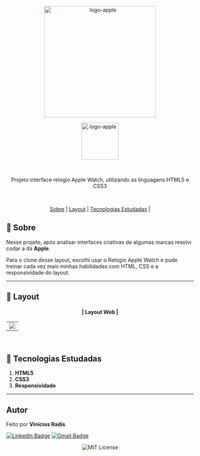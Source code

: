 
<p align="center"> <img src="https://upload.wikimedia.org/wikipedia/commons/thumb/f/fa/Apple_logo_black.svg/1724px-Apple_logo_black.svg.png" alt="logo-apple" width="300"> </p>

<p align="center"><img src="https://upload.wikimedia.org/wikipedia/commons/thumb/e/e4/Apple_Watch_official_logo.svg/2560px-Apple_Watch_official_logo.svg.png"alt="logo-apple" width="100"> </p> 

<br>
     

<p align="center">Projeto interface relogio Apple Watch, utilizando as linguagens HTML5 e CSS3 </p>
<br>

<p align="center">
  <a href="#small_blue_diamond-sobre">Sobre</a> |
  <a href="#small_blue_diamond-layout">Layout</a> |
  <a href="#small_blue_diamond-tecnologias-estudadas">Tecnologias Estudadas</a> |  
  </p>

  
## 	:small_blue_diamond: **Sobre**

Nesse projeto, após analisar interfaces criativas de algumas marcas resolvi codar a da  **Apple**.

Para o clone desse layout, escolhi usar o Relogio Apple Watch e pude treinar cada vez mais minhas habilidades com HTML, CSS e a responsividade do layout. 


---

## :small_blue_diamond: **Layout**


 #### <p align="center">| Layout Web |</p>

<table align="center">
   <tr>
    <td valign="top"><img src="https://lh3.googleusercontent.com/XL1IvvTppClQBjdGJu0tSN7D9YCNQQiaZgxn1IFqOzX8wvuua4rZgYpo4yUSQvYIBSwkMweFAhqyDe8iXL37Eihs7MfVTTiZGVQLfPw-AGUXPJzpLA1JUXaGcZsaMtXBA78Zg1W5aUl_cK1EHRib22DsNFanaVdniW__w7pVOsTtzqYhbk027w7QtR3Uc2cSQAQEdrJ1v3ajUXZkioxf3bg--SVmWJ5yGE8p4dcvUOqiM9pnuyg5Qawi-mrZXNB6XDkL12OyOSg-eilQX1tSiK8mt2UALu-UsUF75sl5mPAI5_dNmiVQdVOkAVQRtMQ2-MBKgRHbyxAjc9ywjZY8ClfMllEb1vwHzWcw3zQhUz9VzxSAIQvzRXF4o4xR_dpPI5FdM7ACe23cQmsz1O88u--owArH2wL4niTbfXxMkmKIDmRdx_lFAuM9NKsA2E3Qvs_aSEl-xdM3glk_PyO47Pi5dQ1AuBVtwm1kWt0z1qP8l4HXXmXneWqenRawSPdHtsODEGcQ2ePjkVUMzFFHfHVIdacMKW5zjE838VlLkNnEdjRvYC_KNt6slzNB6a8stDmxkodkYKyXk-7Th7VT_TbX597NDmrDDASXoUUOoNWqnSiNjH87yh7Fh4Dxko_GXtqEkSCgPV6iNH0Z1hYbmchq6H0v0aKEWeRrZISo9EXnMrey5ukvbXmOEoMKUWF0FEpMvCPW8X2vSTF_a5kWQxM=w1274-h637-no?authuser=0"
"
"> </td>
    
   </tr>
 </table>
 <br>



## :small_blue_diamond: **Tecnologias Estudadas**

1. **HTML5**
2. **CSS3**
3. **Responsividade**
   
---

## **Autor**

  
 Feito por <b>Vinicius Radis</b></a>  <a href="https://github.com/Viniradis"> </a>


[![Linkedin Badge](https://img.shields.io/badge/-LinkedIn-blue?style=flat-square&logo=Linkedin&logoColor=white&link=https://www.linkedin.com/in/vinicius-radis/)](https://www.linkedin.com/in/vin%C3%ADcius-radis/)
[![Gmail Badge](https://img.shields.io/badge/-viniradis@gmail.com-D14836?style=flat-square&logo=Gmail&logoColor=white&link=mailto:viniradis@gmail.com)](mailto:viniradis@gmail.com)<br>


<p align="center"> <img alt="MIT License" src="https://img.shields.io/badge/license-MIT-green"> </p>

